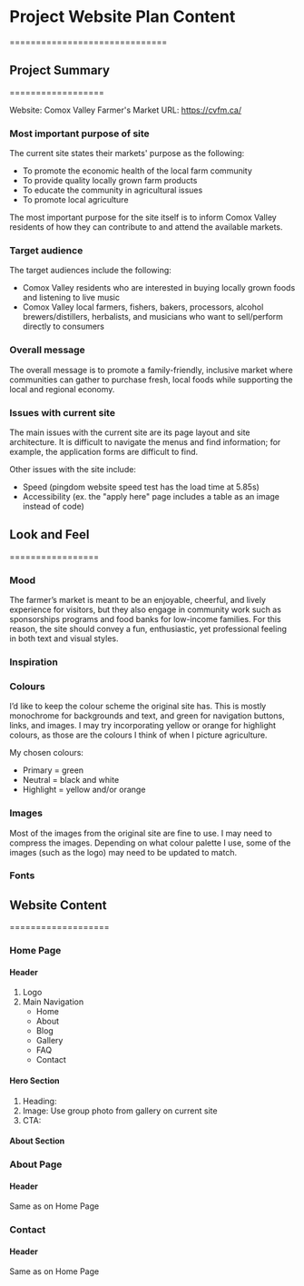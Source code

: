 # Project Website Plan Content
==============================

## Project Summary
==================

Website: Comox Valley Farmer's Market
URL: https://cvfm.ca/  

### Most important purpose of site

The current site states their markets' purpose as the following:

- To promote the economic health of the local farm community
- To provide quality locally grown farm products
- To educate the community in agricultural issues
- To promote local agriculture

The most important purpose for the site itself is to inform Comox Valley residents of how they can contribute to and attend the available markets.

### Target audience

The target audiences include the following:

- Comox Valley residents who are interested in buying locally grown foods and listening to live music
- Comox Valley local farmers, fishers, bakers, processors, alcohol brewers/distillers, herbalists, and musicians who want to sell/perform directly to consumers

### Overall message

The overall message is to promote a family-friendly, inclusive market where communities can gather to purchase fresh, local foods while supporting the local and regional economy.

### Issues with current site

The main issues with the current site are its page layout and site architecture. It is difficult to navigate the menus and find information; for example, the application forms are difficult to find.

Other issues with the site include:

- Speed (pingdom website speed test has the load time at 5.85s)
- Accessibility (ex. the "apply here" page includes a table as an image instead of code)

## Look and Feel
=================

### Mood

The farmer’s market is meant to be an enjoyable, cheerful, and lively experience for visitors, but they also engage in community work such as sponsorships programs and food banks for low-income families. For this reason, the site should convey a fun, enthusiastic, yet professional feeling in both text and visual styles.

### Inspiration

### Colours

I’d like to keep the colour scheme the original site has. This is mostly monochrome for backgrounds and text, and green for navigation buttons, links, and images. I may try incorporating yellow or orange for highlight colours, as those are the colours I think of when I picture agriculture.

My chosen colours:

- Primary = green
- Neutral = black and white
- Highlight = yellow and/or orange

### Images

Most of the images from the original site are fine to use. I may need to compress the images. Depending on what colour palette I use, some of the images (such as the logo) may need to be updated to match.

### Fonts

## Website Content
===================

### Home Page

#### Header

1. Logo
2. Main Navigation
    - Home
    - About
    - Blog
    - Gallery
    - FAQ
    - Contact

#### Hero Section

1. Heading:
2. Image: Use group photo from gallery on current site
3. CTA: 

#### About Section

####

### About Page

#### Header

Same as on Home Page

### Contact

#### Header

Same as on Home Page